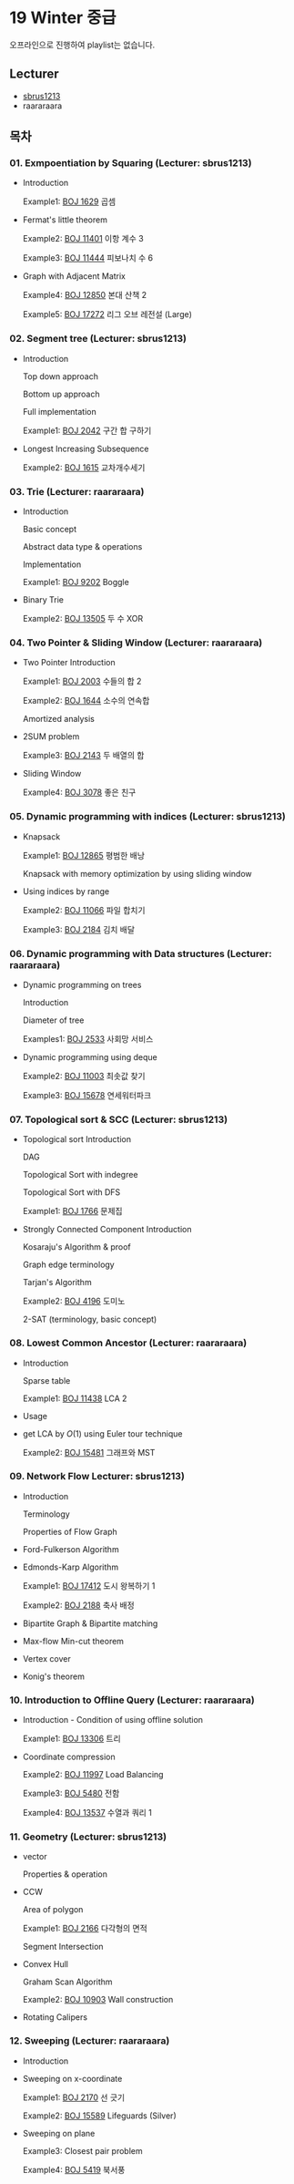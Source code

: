# 19 Winter 중급

오프라인으로 진행하여 playlist는 없습니다.

## Lecturer

- [sbrus1213](https://github.com/sbrus1213)
- raararaara

## 목차

### 01. Exmpoentiation by Squaring (Lecturer: sbrus1213)

- Introduction

    Example1: [BOJ 1629](https://www.acmicpc.net/problem/1629) 곱셈

- Fermat's little theorem

    Example2: [BOJ 11401](https://www.acmicpc.net/problem/11401) 이항 계수 3

    Example3: [BOJ 11444](https://www.acmicpc.net/problem/11444) 피보나치 수 6

- Graph with Adjacent Matrix

    Example4: [BOJ 12850](https://www.acmicpc.net/problem/12850) 본대 산책 2

    Example5: [BOJ 17272](https://www.acmicpc.net/problem/17272) 리그 오브 레전설 (Large)

### 02. Segment tree (Lecturer: sbrus1213)

- Introduction

    Top down approach

    Bottom up approach

    Full implementation

    Example1: [BOJ 2042](https://www.acmicpc.net/problem/2042) 구간 합 구하기

- Longest Increasing Subsequence

    Example2: [BOJ 1615](https://www.acmicpc.net/problem/1615) 교차개수세기

### 03. Trie (Lecturer: raararaara)

- Introduction

    Basic concept

    Abstract data type & operations

    Implementation

    Example1: [BOJ 9202](https://www.acmicpc.net/problem/9202) Boggle

- Binary Trie

    Example2: [BOJ 13505](https://www.acmicpc.net/problem/13505) 두 수 XOR

### 04. Two Pointer & Sliding Window (Lecturer: raararaara)

- Two Pointer Introduction

    Example1: [BOJ 2003](https://www.acmicpc.net/problem/2003) 수들의 합 2

    Example2: [BOJ 1644](https://www.acmicpc.net/problem/1644) 소수의 연속합

    Amortized analysis

- 2SUM problem

    Example3: [BOJ 2143](https://www.acmicpc.net/problem/2143) 두 배열의 합

- Sliding Window

    Example4: [BOJ 3078](https://www.acmicpc.net/problem/3078) 좋은 친구

### 05. Dynamic programming with indices (Lecturer: sbrus1213)

- Knapsack

    Example1: [BOJ 12865](https://www.acmicpc.net/problem/12865) 평범한 배낭

    Knapsack with memory optimization by using sliding window

- Using indices by range

    Example2: [BOJ 11066](https://www.acmicpc.net/problem/11066) 파일 합치기

    Example3: [BOJ 2184](https://www.acmicpc.net/problem/2184) 김치 배달 

### 06. Dynamic programming with Data structures (Lecturer: raararaara)

- Dynamic programming on trees

    Introduction

    Diameter of tree

    Examples1: [BOJ 2533](https://www.acmicpc.net/problem/2533) 사회망 서비스

- Dynamic programming using deque

    Example2: [BOJ 11003](https://www.acmicpc.net/problem/11003) 최솟값 찾기

    Example3: [BOJ 15678](https://www.acmicpc.net/problem/15678) 연세워터파크

### 07. Topological sort & SCC (Lecturer: sbrus1213)

- Topological sort Introduction

    DAG

    Topological Sort with indegree

    Topological Sort with DFS

    Example1: [BOJ 1766](https://www.acmicpc.net/problem/1766) 문제집

- Strongly Connected Component Introduction

    Kosaraju's Algorithm & proof

    Graph edge terminology

    Tarjan's Algorithm

    Example2: [BOJ 4196](https://www.acmicpc.net/problem/4196) 도미노

    2-SAT (terminology, basic concept)

### 08. Lowest Common Ancestor (Lecturer: raararaara)

- Introduction

    Sparse table

    Example1: [BOJ 11438](https://www.acmicpc.net/problem/11438) LCA 2

- Usage
- get LCA by $O(1)$ using Euler tour technique

    Example2: [BOJ 15481](https://www.acmicpc.net/problem/15481) 그래프와 MST

### 09. Network Flow Lecturer: sbrus1213)

- Introduction

    Terminology

    Properties of Flow Graph

- Ford-Fulkerson Algorithm
- Edmonds-Karp Algorithm

    Example1: [BOJ 17412](https://www.acmicpc.net/problem/17412) 도시 왕복하기 1

    Example2: [BOJ 2188](https://www.acmicpc.net/problem/2188) 축사 배정

- Bipartite Graph & Bipartite matching
- Max-flow Min-cut theorem
- Vertex cover
- Konig's theorem

### 10. Introduction to Offline Query (Lecturer: raararaara)

- Introduction - Condition of using offline solution

    Example1: [BOJ 13306](https://www.acmicpc.net/problem/13306) 트리

- Coordinate compression

    Example2: [BOJ 11997](https://www.acmicpc.net/problem/11997) Load Balancing

    Example3: [BOJ 5480](https://www.acmicpc.net/problem/5480) 전함

    Example4: [BOJ 13537](https://www.acmicpc.net/problem/13537) 수열과 쿼리 1

### 11. Geometry (Lecturer: sbrus1213)

- vector

    Properties & operation

- CCW

    Area of polygon

    Example1: [BOJ 2166](https://www.acmicpc.net/problem/2166) 다각형의 면적

    Segment Intersection

- Convex Hull

    Graham Scan Algorithm

    Example2: [BOJ 10903](https://www.acmicpc.net/problem/10903) Wall construction

- Rotating Calipers

### 12. Sweeping (Lecturer: raararaara)

- Introduction
- Sweeping on x-coordinate

    Example1: [BOJ 2170](https://www.acmicpc.net/problem/2170) 선 긋기

    Example2: [BOJ 15589](https://www.acmicpc.net/problem/15589) Lifeguards (Silver)

- Sweeping on plane

    Example3: Closest pair problem

    Example4: [BOJ 5419](https://www.acmicpc.net/problem/5419) 북서풍

